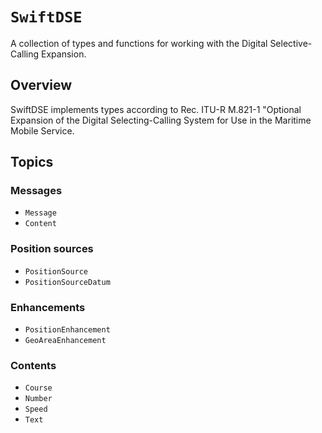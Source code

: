# ``SwiftDSE``

A collection of types and functions for working with the Digital 
Selective-Calling Expansion.

## Overview

SwiftDSE implements types according to Rec. ITU-R M.821-1 "Optional Expansion
of the Digital Selecting-Calling System for Use in the Maritime Mobile Service.

## Topics

### Messages

- ``Message``
- ``Content``

### Position sources

- ``PositionSource``
- ``PositionSourceDatum``

### Enhancements

- ``PositionEnhancement``
- ``GeoAreaEnhancement``

### Contents

- ``Course``
- ``Number``
- ``Speed``
- ``Text``
